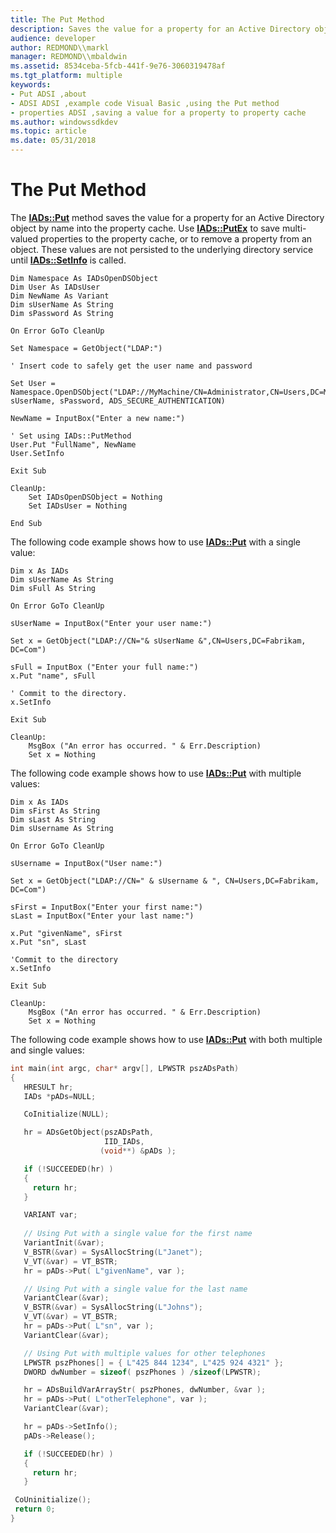 ```yaml
---
title: The Put Method
description: Saves the value for a property for an Active Directory object by name into the property cache.
audience: developer
author: REDMOND\\markl
manager: REDMOND\\mbaldwin
ms.assetid: 8534ceba-5fcb-441f-9e76-3060319478af
ms.tgt_platform: multiple
keywords:
- Put ADSI ,about
- ADSI ADSI ,example code Visual Basic ,using the Put method
- properties ADSI ,saving a value for a property to property cache
ms.author: windowssdkdev
ms.topic: article
ms.date: 05/31/2018
---
```


# The Put Method

The [**IADs::Put**](/windows/desktop/api/Iads/nf-iads-iads-put) method saves the value for a property for an Active Directory object by name into the property cache. Use [**IADs::PutEx**](/windows/desktop/api/Iads/nf-iads-iads-putex) to save multi-valued properties to the property cache, or to remove a property from an object. These values are not persisted to the underlying directory service until [**IADs::SetInfo**](/windows/desktop/api/Iads/nf-iads-iads-setinfo) is called.


```VB
Dim Namespace As IADsOpenDSObject
Dim User As IADsUser
Dim NewName As Variant
Dim sUserName As String
Dim sPassword As String

On Error GoTo CleanUp
 
Set Namespace = GetObject("LDAP:")

' Insert code to safely get the user name and password
 
Set User = Namespace.OpenDSObject("LDAP://MyMachine/CN=Administrator,CN=Users,DC=MyDomain,DC=Fabrikam,DC=COM", sUserName, sPassword, ADS_SECURE_AUTHENTICATION)
 
NewName = InputBox("Enter a new name:")
 
' Set using IADs::PutMethod
User.Put "FullName", NewName
User.SetInfo

Exit Sub

CleanUp:
    Set IADsOpenDSObject = Nothing
    Set IADsUser = Nothing

End Sub
```



The following code example shows how to use [**IADs::Put**](/windows/desktop/api/Iads/nf-iads-iads-put) with a single value:


```VB
Dim x As IADs
Dim sUserName As String
Dim sFull As String

On Error GoTo CleanUp

sUserName = InputBox("Enter your user name:")
 
Set x = GetObject("LDAP://CN="& sUserName &",CN=Users,DC=Fabrikam, DC=Com") 

sFull = InputBox ("Enter your full name:")
x.Put "name", sFull
 
' Commit to the directory.
x.SetInfo

Exit Sub

CleanUp:
    MsgBox ("An error has occurred. " & Err.Description)
    Set x = Nothing
```



The following code example shows how to use [**IADs::Put**](/windows/desktop/api/Iads/nf-iads-iads-put) with multiple values:


```VB
Dim x As IADs
Dim sFirst As String
Dim sLast As String
Dim sUsername As String

On Error GoTo CleanUp

sUsername = InputBox("User name:")
 
Set x = GetObject("LDAP://CN=" & sUsername & ", CN=Users,DC=Fabrikam, DC=Com")

sFirst = InputBox("Enter your first name:")
sLast = InputBox("Enter your last name:")
 
x.Put "givenName", sFirst
x.Put "sn", sLast
 
'Commit to the directory
x.SetInfo

Exit Sub

CleanUp:
    MsgBox ("An error has occurred. " & Err.Description)
    Set x = Nothing
```



The following code example shows how to use [**IADs::Put**](/windows/desktop/api/Iads/nf-iads-iads-put) with both multiple and single values:


```C++
int main(int argc, char* argv[], LPWSTR pszADsPath)
{
   HRESULT hr;
   IADs *pADs=NULL;

   CoInitialize(NULL);

   hr = ADsGetObject(pszADsPath,
                     IID_IADs, 
                    (void**) &pADs );

   if (!SUCCEEDED(hr) )
   {
     return hr;
   }

   VARIANT var;
 
   // Using Put with a single value for the first name
   VariantInit(&var);
   V_BSTR(&var) = SysAllocString(L"Janet");
   V_VT(&var) = VT_BSTR;
   hr = pADs->Put( L"givenName", var );

   // Using Put with a single value for the last name
   VariantClear(&var);
   V_BSTR(&var) = SysAllocString(L"Johns");
   V_VT(&var) = VT_BSTR;
   hr = pADs->Put( L"sn", var ); 
   VariantClear(&var);

   // Using Put with multiple values for other telephones
   LPWSTR pszPhones[] = { L"425 844 1234", L"425 924 4321" };
   DWORD dwNumber = sizeof( pszPhones ) /sizeof(LPWSTR);

   hr = ADsBuildVarArrayStr( pszPhones, dwNumber, &var );
   hr = pADs->Put( L"otherTelephone", var ); 
   VariantClear(&var);

   hr = pADs->SetInfo();
   pADs->Release();

   if (!SUCCEEDED(hr) )
   {
     return hr;
   }

 CoUninitialize();
 return 0;
}
```



 

 




